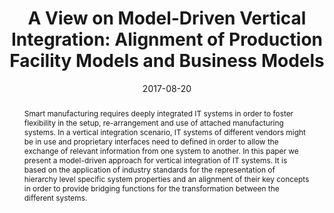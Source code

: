 ---
abstract: Smart manufacturing requires deeply integrated IT systems in order to foster
  flexibility in the setup, re-arrangement and use of attached manufacturing systems.
  In a vertical integration scenario, IT systems of different vendors might be in
  use and proprietary interfaces need to defined in order to allow the exchange of
  relevant information from one system to another. In this paper we present a model-driven
  approach for vertical integration of IT systems. It is based on the application
  of industry standards for the representation of hierarchy level specific system
  properties and an alignment of their key concepts in order to provide bridging functions
  for the transformation between the different systems.
authors:
- Bernhard Wally
- Christian Huemer
- Alexandra Mazak
date: '2017-08-20'
featured: false
links:
- name: Publik
  url: https://publik.tuwien.ac.at/showentry.php?ID=260992&lang=2
publication: 'Vortrag: 13th IEEE Conference on Automation Science and Engineering
  (CASE 2017), Xi''an, China; 20.08.2017 - 23.08.2017; in: "Proceedings of the 13th
  IEEE Conference on Automation Science and Engineering", IEEE, (2017), ISBN: 978-1-5090-6780-0;
  S. 1012 - 1018'
publication_types:
- '1'
publishDate: '2017-08-20'
title: 'A View on Model-Driven Vertical Integration: Alignment of Production Facility
  Models and Business Models'
url_pdf: ''
---